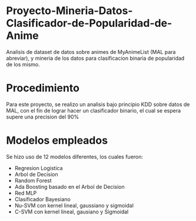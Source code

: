 # Proyecto-Mineria-Datos-Clasificador-de-Popularidad-de-Anime
Analisis de dataset de datos sobre animes de MyAnimeList (MAL para abreviar), y mineria de los datos para clasificacion binaria de popularidad de los mismo.

# Procedimiento
Para este proyecto, se realizo un analisis bajo principio KDD sobre datos de MAL, con el fin de lograr hacer un clasificador binario, el cual se espera supere una precision del 90%

# Modelos empleados
Se hizo uso de 12 modelos diferentes, los cuales fueron:

* Regresion Logistica
* Arbol de Decision
* Random Forest
* Ada Boosting basado en el Arbol de Decision
* Red MLP
* Clasificador Bayesiano
* Nu-SVM con kernel lineal, gaussiano y sigmoidal
* C-SVM con kernel lineal, gausiano y Sigmoidal
